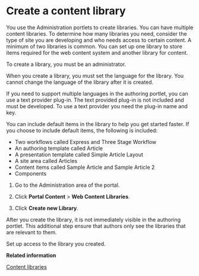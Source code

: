# Create a content library 

You use the Administration portlets to create libraries. You can have multiple content libraries. To determine how many libraries you need, consider the type of site you are developing and who needs access to certain content. A minimum of two libraries is common. You can set up one library to store items required for the web content system and another library for content.

To create a library, you must be an administrator.

When you create a library, you must set the language for the library. You cannot change the language of the library after it is created.

If you need to support multiple languages in the authoring portlet, you can use a text provider plug-in. The text provided plug-in is not included and must be developed. To use a text provider you need the plug-in name and key.

You can include default items in the library to help you get started faster. If you choose to include default items, the following is included:

-   Two workflows called Express and Three Stage Workflow
-   An authoring template called Article
-   A presentation template called Simple Article Layout
-   A site area called Articles
-   Content items called Sample Article and Sample Article 2
-   Components

1.  Go to the Administration area of the portal.

2.  Click **Portal Content** \> **Web Content Libraries**.

3.  Click **Create new Library**.


After you create the library, it is not immediately visible in the authoring portlet. This additional step ensure that authors only see the libraries that are relevant to them.

Set up access to the library you created.

**Related information**  


[Content libraries ](../site/site_libraries.md)

